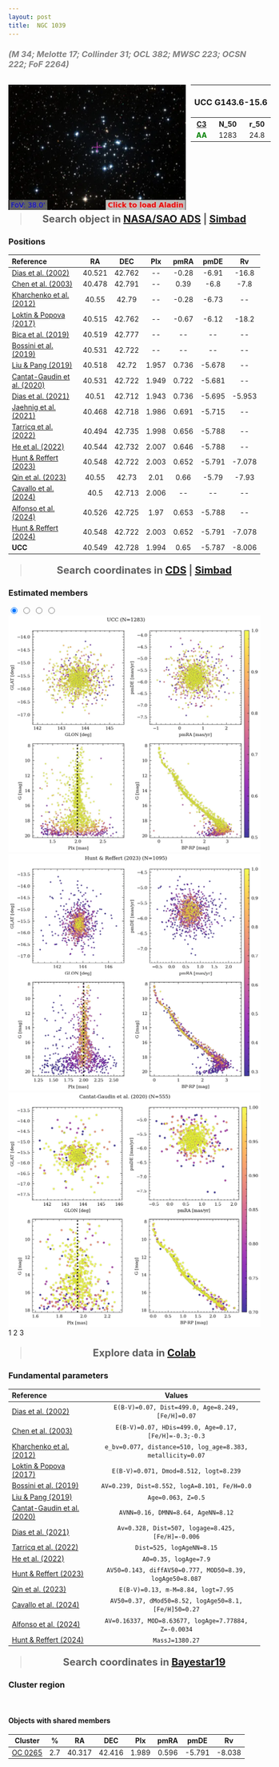 ```yaml
---
layout: post
title:  NGC 1039
---
```

<h3><span style="color: #808080;"><i>(M 34; Melotte 17; Collinder 31; OCL 382; MWSC 223; OCSN 222; FoF 2264)</i></span></h3><div style="display: flex; justify-content: space-between; width:720px;height:250px">
<div style="text-align: center;">

<!-- Static image + data attributes for FOV and target -->
<img id="aladin_img"
     data-umami-event="aladin_load"
     src="https://raw.githubusercontent.com/ucc23/Q2N/main/plots/aladin/ngc1039.webp"
     alt="Click to load Aladin Lite" 
     style="width:355px;height:250px; cursor: pointer;"
     data-fov="0.827" 
     data-target="40.549 42.728"/>
<!-- Div to contain Aladin Lite viewer -->
<div id="aladin-lite-div" style="width:355px;height:250px;display:none;"></div>
<!-- Aladin Lite script (will be loaded after the image is clicked) -->
<script src="{{ site.baseurl }}/scripts/aladin_load.js"></script>

</div>
<!-- Left block -->

<table style="width:355px;height:250px;">
  <!-- Row 1 (title) -->
  <tr>
    <td colspan="5"><h3>UCC G143.6-15.6</h3></td>
  </tr>
  <!-- Row 2 -->
  <tr>
    <th style="text-align: center;"><a href="https://ucc.ar/faq#what-is-the-c3-parameter" title="Combined class">C3</a></th>
    <th style="text-align: center;"><div title="Stars with membership probability >50%">N_50</div></th>
    <th style="text-align: center;"><div title="Radius that contains half the members [arcmin]">r_50</div></th>
  </tr>
  <!-- Row 3 -->
  <tr>
    <td style="text-align: center;"><span style="color: green; font-weight: bold;">A</span><span style="color: green; font-weight: bold;">A</span></td>
    <td style="text-align: center;">1283</td>
    <td style="text-align: center;">24.8</td>
  </tr>
</table>
</div>

> <p style="text-align:center; font-weight: bold; font-size:20px">Search object in <a data-umami-event="nasa_search" href="https://ui.adsabs.harvard.edu/search/q=%20collection%3Aastronomy%20body%3A%22NGC%201039%22&sort=date%20desc%2C%20bibcode%20desc&p_=0" target="_blank">NASA/SAO ADS</a> | <a data-umami-event="simbad_search" href="https://simbad.cds.unistra.fr/simbad/sim-id-refs?Ident=ngc1039" target="_blank">Simbad</a></p>


### Positions

| Reference    | RA    | DEC   | Plx  | pmRA  | pmDE   |  Rv  |
| :---         | :---: | :---: | :---: | :---: | :---: | :---: |
|[Dias et al. (2002)](https://ui.adsabs.harvard.edu/abs/2002A%26A...389..871D) | 40.521 | 42.762 | -- | -0.28 | -6.91 | -16.8 |
|[Chen et al. (2003)](https://ui.adsabs.harvard.edu/abs/2003AJ....125.1397C) | 40.478 | 42.791 | -- | 0.39 | -6.8 | -7.8 |
|[Kharchenko et al. (2012)](https://ui.adsabs.harvard.edu/abs/2012A%26A...543A.156K) | 40.55 | 42.79 | -- | -0.28 | -6.73 | -- |
|[Loktin & Popova (2017)](https://ui.adsabs.harvard.edu/abs/2017AstBu..72..257L) | 40.515 | 42.762 | -- | -0.67 | -6.12 | -18.2 |
|[Bica et al. (2019)](https://ui.adsabs.harvard.edu/abs/2019AJ....157...12B) | 40.519 | 42.777 | -- | -- | -- | -- |
|[Bossini et al. (2019)](https://ui.adsabs.harvard.edu/abs/2019A%26A...623A.108B) | 40.531 | 42.722 | -- | -- | -- | -- |
|[Liu & Pang (2019)](https://ui.adsabs.harvard.edu/abs/2019ApJS..245...32L) | 40.518 | 42.72 | 1.957 | 0.736 | -5.678 | -- |
|[Cantat-Gaudin et al. (2020)](https://ui.adsabs.harvard.edu/abs/2020A%26A...640A...1C) | 40.531 | 42.722 | 1.949 | 0.722 | -5.681 | -- |
|[Dias et al. (2021)](https://ui.adsabs.harvard.edu/abs/2021MNRAS.504..356D) | 40.51 | 42.712 | 1.943 | 0.736 | -5.695 | -5.953 |
|[Jaehnig et al. (2021)](https://ui.adsabs.harvard.edu/abs/2021ApJ...923..129J) | 40.468 | 42.718 | 1.986 | 0.691 | -5.715 | -- |
|[Tarricq et al. (2022)](https://ui.adsabs.harvard.edu/abs/2022A%26A...659A..59T) | 40.494 | 42.735 | 1.998 | 0.656 | -5.788 | -- |
|[He et al. (2022)](https://ui.adsabs.harvard.edu/abs/2022ApJS..262....7H) | 40.544 | 42.732 | 2.007 | 0.646 | -5.788 | -- |
|[Hunt & Reffert (2023)](https://ui.adsabs.harvard.edu/abs/2023A%26A...673A.114H) | 40.548 | 42.722 | 2.003 | 0.652 | -5.791 | -7.078 |
|[Qin et al. (2023)](https://ui.adsabs.harvard.edu/abs/2023ApJS..265...12Q) | 40.55 | 42.73 | 2.01 | 0.66 | -5.79 | -7.93 |
|[Cavallo et al. (2024)](https://ui.adsabs.harvard.edu/abs/2024AJ....167...12C) | 40.5 | 42.713 | 2.006 | -- | -- | -- |
|[Alfonso et al. (2024)](https://ui.adsabs.harvard.edu/abs/2024A%26A...689A..18A) | 40.526 | 42.725 | 1.97 | 0.653 | -5.788 | -- |
|[Hunt & Reffert (2024)](https://ui.adsabs.harvard.edu/abs/2024A%26A...686A..42H) | 40.548 | 42.722 | 2.003 | 0.652 | -5.791 | -7.078 |
| **UCC** |40.549 | 42.728 | 1.994 | 0.65 | -5.787 | -8.006 |

> <p style="text-align:center; font-weight: bold; font-size:20px">Search coordinates in <a data-umami-event="cds_coord_search" href="https://cdsportal.u-strasbg.fr/?target=40.549,+42.728" target="_blank">CDS</a> | <a data-umami-event="simbad_coord_search" href="https://simbad.cds.unistra.fr/mobile/object_list.html?coord=40.549%2042.728&output=json&radius=5&userEntry=ngc1039" target="_blank">Simbad</a></p>

### Estimated members

<div class="carousel">
<input type="radio" name="radio-btn" id="slide1" checked>
<input type="radio" name="radio-btn" id="slide1">
<input type="radio" name="radio-btn" id="slide2">
<input type="radio" name="radio-btn" id="slide3">
<div class="slides">
<div class="slide">
<a href="https://raw.githubusercontent.com/ucc23/Q2N/main/plots/UCC/ngc1039.webp" target="_blank">
<img src="https://raw.githubusercontent.com/ucc23/Q2N/main/plots/UCC/ngc1039.webp" alt="NGC 1039 UCC">
</a>
</div>
<div class="slide">
<a href="https://raw.githubusercontent.com/ucc23/Q2N/main/plots/HUNT23/ngc1039.webp" target="_blank">
<img src="https://raw.githubusercontent.com/ucc23/Q2N/main/plots/HUNT23/ngc1039.webp" alt="NGC 1039 HUNT23">
</a>
</div>
<div class="slide">
<a href="https://raw.githubusercontent.com/ucc23/Q2N/main/plots/CANTAT20/ngc1039.webp" target="_blank">
<img src="https://raw.githubusercontent.com/ucc23/Q2N/main/plots/CANTAT20/ngc1039.webp" alt="NGC 1039 CANTAT20">
</a>
</div>
</div>
<div class="indicators">
<label for="slide1">1</label>
<label for="slide2">2</label>
<label for="slide3">3</label>
</div>
</div>


> <p style="text-align:center; font-weight: bold; font-size:20px">Explore data in <a data-umami-event="colab" href="https://colab.research.google.com/github/ucc23/ucc/blob/main/assets/notebook.ipynb" target="_blank">Colab</a></p>


### Fundamental parameters

| Reference |  Values |
| :---      |  :---:  |
| [Dias et al. (2002)](https://ui.adsabs.harvard.edu/abs/2002A%26A...389..871D) | `E(B-V)=0.07, Dist=499.0, Age=8.249, [Fe/H]=0.07` |
| [Chen et al. (2003)](https://ui.adsabs.harvard.edu/abs/2003AJ....125.1397C) | `E(B-V)=0.07, HDis=499.0, Age=0.17, [Fe/H]=-0.3;-0.3` |
| [Kharchenko et al. (2012)](https://ui.adsabs.harvard.edu/abs/2012A%26A...543A.156K) | `e_bv=0.077, distance=510, log_age=8.383, metallicity=0.07` |
| [Loktin & Popova (2017)](https://ui.adsabs.harvard.edu/abs/2017AstBu..72..257L) | `E(B-V)=0.071, Dmod=8.512, logt=8.239` |
| [Bossini et al. (2019)](https://ui.adsabs.harvard.edu/abs/2019A%26A...623A.108B) | `AV=0.239, Dist=8.552, logA=8.101, Fe/H=0.0` |
| [Liu & Pang (2019)](https://ui.adsabs.harvard.edu/abs/2019ApJS..245...32L) | `Age=0.063, Z=0.5` |
| [Cantat-Gaudin et al. (2020)](https://ui.adsabs.harvard.edu/abs/2020A%26A...640A...1C) | `AVNN=0.16, DMNN=8.64, AgeNN=8.12` |
| [Dias et al. (2021)](https://ui.adsabs.harvard.edu/abs/2021MNRAS.504..356D) | `Av=0.328, Dist=507, logage=8.425, [Fe/H]=-0.006` |
| [Tarricq et al. (2022)](https://ui.adsabs.harvard.edu/abs/2022A%26A...659A..59T) | `Dist=525, logAgeNN=8.15` |
| [He et al. (2022)](https://ui.adsabs.harvard.edu/abs/2022ApJS..262....7H) | `A0=0.35, logAge=7.9` |
| [Hunt & Reffert (2023)](https://ui.adsabs.harvard.edu/abs/2023A%26A...673A.114H) | `AV50=0.143, diffAV50=0.777, MOD50=8.39, logAge50=8.087` |
| [Qin et al. (2023)](https://ui.adsabs.harvard.edu/abs/2023ApJS..265...12Q) | `E(B-V)=0.13, m-M=8.84, logt=7.95` |
| [Cavallo et al. (2024)](https://ui.adsabs.harvard.edu/abs/2024AJ....167...12C) | `AV50=0.37, dMod50=8.52, logAge50=8.1, [Fe/H]50=0.27` |
| [Alfonso et al. (2024)](https://ui.adsabs.harvard.edu/abs/2024A%26A...689A..18A) | `AV=0.16337, MOD=8.63677, logAge=7.77884, Z=-0.0034` |
| [Hunt & Reffert (2024)](https://ui.adsabs.harvard.edu/abs/2024A%26A...686A..42H) | `MassJ=1380.27` |

> <p style="text-align:center; font-weight: bold; font-size:20px">Search coordinates in <a data-umami-event="bayestar" href="http://argonaut.skymaps.info/query?lon=143.69%20&lat=-15.634&coordsys=gal&mapname=bayestar2019" target="_blank">Bayestar19</a></p>


### Cluster region

<html lang="en">
  <body>
    <center>
    <div id="plot-params"
         data-oc-name="ngc1039"
         data-ra-center="40.53"
         data-dec-center="42.72"
         data-rad-deg="24.8"
         data-plx="1.994">
    </div>
    <div id="plot-container">
        <div id="plot"></div>
    </div>
    <script defer type="module" src="{{ site.baseurl }}/scripts/radec_scatter.js"></script>
    </center>
  </body>
</html>
<br>


#### Objects with shared members

| Cluster | <span title="Percentage of members that this OC shares with the ones listed">%</span>   | RA   | DEC   | Plx   | pmRA  | pmDE  | Rv    |
| :---:   | :-: |:---: | :---: | :---: | :---: | :---: | :---: |
|[OC 0265](/_clusters/oc0265/)| 2.7 | 40.317 | 42.416 | 1.989 | 0.596 | -5.791 | -8.038 |